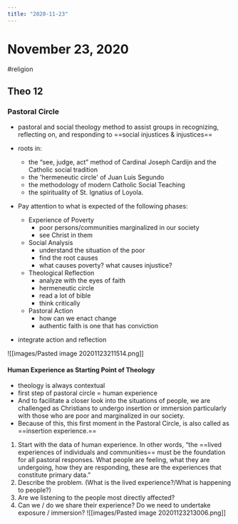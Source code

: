 ```yaml
---
title: "2020-11-23"
---
```


# November 23, 2020
#religion 
## Theo 12
### Pastoral Circle
- pastoral and social theology method to assist groups in recognizing, reflecting on, and responding to ==social injustices & injustices==
- roots in:
	-  the “see, judge, act” method of Cardinal Joseph Cardijn and the Catholic social tradition 
	-  the 'hermeneutic circle' of Juan Luis Segundo
	-  the methodology of modern Catholic Social Teaching
	-  the spirituality of St. Ignatius of Loyola. 
- Pay attention to what is expected of the following phases:
	- Experience of Poverty
		- poor persons/communities marginalized in our society
		- see Christ in them
	- Social Analysis
		- understand the situation of the poor
		- find the root causes
		- what causes poverty? what causes injustice?
	- Theological Reflection
		- analyze with the eyes of faith
		- hermeneutic circle
		- read a lot of bible
		- think critically
	- Pastoral Action
		- how can we enact change
		- authentic faith is one that has conviction

- integrate action and reflection

![[images/Pasted image 20201123211514.png]]

#### Human Experience as Starting Point of Theology
- theology is always contextual
- first step of pastoral circle = human experience
-  And to facilitate a closer look into the situations of people, we are challenged as Christians to undergo insertion or immersion particularly with those who are poor and marginalized in our society.  
-  Because of this, this first moment in the Pastoral Circle, is also called as ==insertion experience.==

1. Start with the data of human experience. In other words, “the ==lived experiences of individuals and communities== must be the foundation for all pastoral responses. What people are feeling, what they are undergoing, how they are responding, these are the experiences that constitute primary data.” 
2. Describe the problem. (What is the lived experience?/What is happening to people?)
3. Are we listening to the people most directly affected?
4. Can we / do we share their experience?  Do we need to undertake exposure / immersion?
![[images/Pasted image 20201123213006.png]]